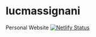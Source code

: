 # lucmassignani
Personal Website
[![Netlify Status](https://api.netlify.com/api/v1/badges/93bbc8e4-af7f-4f0b-a761-c9cbb3fdccbd/deploy-status)](https://app.netlify.com/sites/lucamassignani/deploys)

